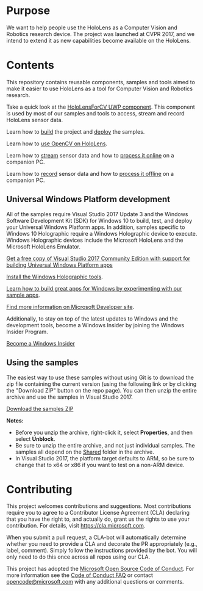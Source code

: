 
# Purpose

We want to help people use the HoloLens as a Computer Vision and Robotics research device.
The project was launched at CVPR 2017, and we intend to extend it as new capabilities become
available on the HoloLens.

# Contents

This repository contains reusable components, samples and tools aimed to make it easier to use
HoloLens as a tool for Computer Vision and Robotics research.

   Take a quick look at the [HoloLensForCV UWP component](Shared/HoloLensForCV). This component is
   used by most of our samples and tools to access, stream and record HoloLens sensor data.

   Learn how to [build](wiki/Building) the project and [deploy](wiki/Running-the-samples) the samples.

   Learn how to [use OpenCV on HoloLens](Samples/ComputeOnDevice).

   Learn how to [stream](Tools/Streamer) sensor data and how to [process it online](Samples/ComputeOnDesktop) on a companion PC.

   Learn how to [record](Tools/Recorder) sensor data and how to [process it offline](Samples/BatchProcessing) on a companion PC.

## Universal Windows Platform development

All of the samples require Visual Studio 2017 Update 3 and the Windows Software Development Kit
(SDK) for Windows 10 to build, test, and deploy your Universal Windows Platform apps. In addition,
samples specific to Windows 10 Holographic require a Windows Holographic device to execute.
Windows Holographic devices include the Microsoft HoloLens and the Microsoft HoloLens Emulator.

   [Get a free copy of Visual Studio 2017 Community Edition with support for building Universal
   Windows Platform apps](http://go.microsoft.com/fwlink/p/?LinkID=280676)

   [Install the Windows Holographic tools](https://developer.microsoft.com/windows/mixed-reality/install_the_tools).

   [Learn how to build great apps for Windows by experimenting with our sample apps](https://developer.microsoft.com/en-us/windows/samples).

   [Find more information on Microsoft Developer site](http://go.microsoft.com/fwlink/?LinkID=532421).

Additionally, to stay on top of the latest updates to Windows and the development tools, become
a Windows Insider by joining the Windows Insider Program.

   [Become a Windows Insider](https://insider.windows.com/)

## Using the samples

The easiest way to use these samples without using Git is to download the zip file containing the
current version (using the following link or by clicking the "Download ZIP" button on the repo page).
You can then unzip the entire archive and use the samples in Visual Studio 2017.

   [Download the samples ZIP](../../archive/master.zip)

   **Notes:** 
   * Before you unzip the archive, right-click it, select **Properties**, and then select **Unblock**.
   * Be sure to unzip the entire archive, and not just individual samples. The samples all depend on the [Shared](Shared) folder in the archive.   
   * In Visual Studio 2017, the platform target defaults to ARM, so be sure to change that to x64 or x86 if you want to test on a non-ARM device. 

# Contributing

This project welcomes contributions and suggestions.  Most contributions require you to agree to a
Contributor License Agreement (CLA) declaring that you have the right to, and actually do, grant us
the rights to use your contribution. For details, visit https://cla.microsoft.com.

When you submit a pull request, a CLA-bot will automatically determine whether you need to provide
a CLA and decorate the PR appropriately (e.g., label, comment). Simply follow the instructions
provided by the bot. You will only need to do this once across all repos using our CLA.

This project has adopted the [Microsoft Open Source Code of Conduct](https://opensource.microsoft.com/codeofconduct/).
For more information see the [Code of Conduct FAQ](https://opensource.microsoft.com/codeofconduct/faq/) or
contact [opencode@microsoft.com](mailto:opencode@microsoft.com) with any additional questions or comments.
